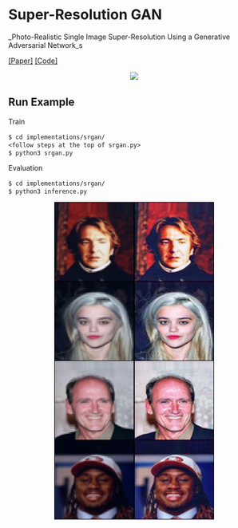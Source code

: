 
# Super-Resolution GAN
_Photo-Realistic Single Image Super-Resolution Using a Generative Adversarial Network_s

[[Paper]](https://arxiv.org/abs/1609.04802) [[Code]](implementations/srgan/srgan.py)

<p align="center">
    <img src="http://eriklindernoren.se/images/superresgan.png" width="640"\>
</p>

## Run Example
Train
```
$ cd implementations/srgan/
<follow steps at the top of srgan.py>
$ python3 srgan.py
```
Evaluation
```
$ cd implementations/srgan/
$ python3 inference.py
```

<p align="center">
    <img src="assets/superresgan.png" width="320"\>
</p>